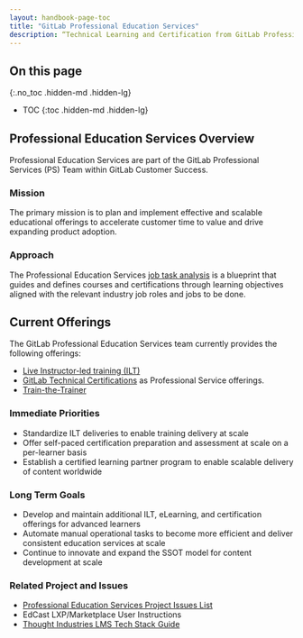 ```yaml
---
layout: handbook-page-toc
title: "GitLab Professional Education Services"
description: “Technical Learning and Certification from GitLab Professional Services”
---
```


## On this page
{:.no_toc .hidden-md .hidden-lg}

- TOC
{:toc .hidden-md .hidden-lg}

## Professional Education Services Overview

Professional Education Services are part of the GitLab Professional Services (PS) Team within GitLab Customer Success. 

### Mission

The primary mission is to plan and implement effective and scalable educational offerings to accelerate customer time to value and drive expanding product adoption. 

### Approach

The Professional Education Services [job task analysis](https://docs.google.com/spreadsheets/d/114yAXzzUi3bKoOcN6zG4tOZ5I_-SmPU9luO8Ylp5XRI/edit?usp=sharing) is a blueprint that guides and defines courses and certifications through learning objectives aligned with the relevant industry job roles and jobs to be done. 


## Current Offerings

The GitLab Professional Education Services team currently provides the following offerings:
- [Live Instructor-led training (ILT)](https://about.gitlab.com/services/education/)
- [GitLab Technical Certifications](https://about.gitlab.com/handbook/customer-success/professional-services-engineering/gitlab-technical-certifications/) as Professional Service offerings. 
- [Train-the-Trainer](https://about.gitlab.com/services/education/train-the-trainer/)


### Immediate Priorities

- Standardize ILT deliveries to enable training delivery at scale 
- Offer self-paced certification preparation and assessment at scale on a per-learner basis
- Establish a certified learning partner program to enable scalable delivery of content worldwide


### Long Term Goals

- Develop and maintain additional ILT, eLearning, and certification offerings for advanced learners
- Automate manual operational tasks to become more efficient and deliver consistent education services at scale
- Continue to innovate and expand the SSOT model for content development at scale

### Related Project and Issues

- [Professional Education Services Project Issues List](https://gitlab.com/gitlab-com/sales-team/professional-services/education-services/issues)
- EdCast LXP/Marketplace User Instructions
- [Thought Industries LMS Tech Stack Guide](/handbook/customer-success/professional-services-engineering/education-services/lms/)
